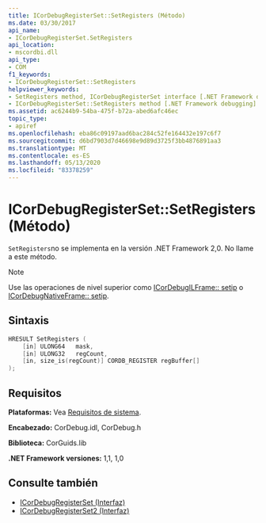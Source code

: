 ```yaml
---
title: ICorDebugRegisterSet::SetRegisters (Método)
ms.date: 03/30/2017
api_name:
- ICorDebugRegisterSet.SetRegisters
api_location:
- mscordbi.dll
api_type:
- COM
f1_keywords:
- ICorDebugRegisterSet::SetRegisters
helpviewer_keywords:
- SetRegisters method, ICorDebugRegisterSet interface [.NET Framework debugging]
- ICorDebugRegisterSet::SetRegisters method [.NET Framework debugging]
ms.assetid: ac6244b9-54ba-475f-b72a-abed6afc46ec
topic_type:
- apiref
ms.openlocfilehash: eba86c09197aad6bac284c52fe164432e197c6f7
ms.sourcegitcommit: d6bd7903d7d46698e9d89d3725f3bb4876891aa3
ms.translationtype: MT
ms.contentlocale: es-ES
ms.lasthandoff: 05/13/2020
ms.locfileid: "83378259"
---
```

# <a name="icordebugregistersetsetregisters-method"></a>ICorDebugRegisterSet::SetRegisters (Método)
`SetRegisters`no se implementa en la versión .NET Framework 2,0. No llame a este método.  
  
> [!NOTE]
> Use las operaciones de nivel superior como [ICorDebugILFrame:: setip](icordebugilframe-setip-method.md) o [ICorDebugNativeFrame:: setip](icordebugnativeframe-setip-method.md).  
  
## <a name="syntax"></a>Sintaxis  
  
```cpp  
HRESULT SetRegisters (  
    [in] ULONG64   mask,  
    [in] ULONG32   regCount,  
    [in, size_is(regCount)] CORDB_REGISTER regBuffer[]  
);  
```  
  
## <a name="requirements"></a>Requisitos  
 **Plataformas:** Vea [Requisitos de sistema](../../get-started/system-requirements.md).  
  
 **Encabezado:** CorDebug.idl, CorDebug.h  
  
 **Biblioteca:** CorGuids.lib  
  
 **.NET Framework versiones:** 1,1, 1,0  
  
## <a name="see-also"></a>Consulte también

- [ICorDebugRegisterSet (Interfaz)](icordebugregisterset-interface.md)
- [ICorDebugRegisterSet2 (Interfaz)](icordebugregisterset2-interface.md)
